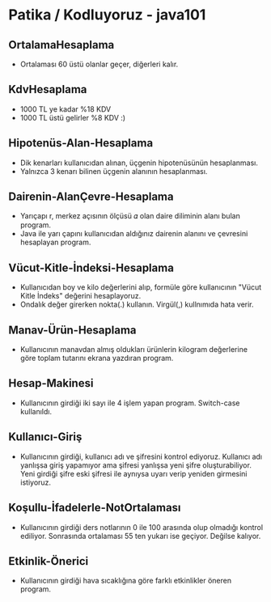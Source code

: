# Patika / Kodluyoruz - java101

## OrtalamaHesaplama
- Ortalaması 60 üstü olanlar geçer, diğerleri kalır.
  
## KdvHesaplama
- 1000 TL ye kadar %18 KDV
- 1000 TL üstü gelirler %8 KDV :)

## Hipotenüs-Alan-Hesaplama
- Dik kenarları kullanıcıdan alınan, üçgenin hipotenüsünün hesaplanması.
- Yalnızca 3 kenarı bilinen üçgenin alanının hesaplanması.

## Dairenin-AlanÇevre-Hesaplama
- Yarıçapı r, merkez açısının ölçüsü 𝛼 olan daire diliminin alanı bulan program.
- Java ile yarı çapını kullanıcıdan aldığınız dairenin alanını ve çevresini hesaplayan program.

## Vücut-Kitle-İndeksi-Hesaplama
- Kullanıcıdan boy ve kilo değerlerini alıp, formüle göre kullanıcının "Vücut Kitle İndeks" değerini hesaplayoruz.
- Ondalık değer girerken nokta(.) kullanın. Virgül(,) kullnımıda hata verir.

## Manav-Ürün-Hesaplama
- Kullanıcının manavdan almış oldukları ürünlerin kilogram değerlerine göre toplam tutarını ekrana yazdıran program.

## Hesap-Makinesi
- Kullanıcının girdiği iki sayı ile 4 işlem yapan program. Switch-case kullanıldı.

## Kullanıcı-Giriş
- Kullanıcının girdiği, kullanıcı adı ve şifresini kontrol ediyoruz. Kullanıcı adı yanlışsa giriş yapamıyor ama şifresi yanlışsa yeni şifre oluşturabiliyor. Yeni girdiği şifre eski şifresi ile aynıysa uyarı verip yeniden girmesini istiyoruz.

## Koşullu-İfadelerle-NotOrtalaması
- Kullanıcının girdiği ders notlarının 0 ile 100 arasında olup olmadığı kontrol ediliyor. Sonrasında ortalaması 55 ten yukarı ise geçiyor. Değilse kalıyor.

## Etkinlik-Önerici
- Kullanıcının girdiği hava sıcaklığına göre farklı etkinlikler öneren program.